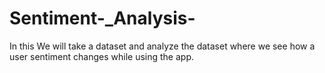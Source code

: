 # Sentiment-_Analysis-
In this We will take a dataset and analyze the dataset where we see how a user sentiment changes while using the app. 
